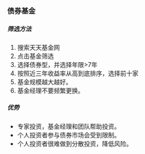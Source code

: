 ### 债券基金


##### 筛选方法
1. 搜索天天基金网
2. 点击基金筛选
3. 选择债券型，并选择年限>7年
4. 按照近三年收益率从高到底排序，选择前十家
5. 基金规模越大越好。
6. 基金经理不要频繁更换。

##### 优势
- 专家投资，基金经理和团队帮助投资。
- 个人投资者参与债券市场会受到限制。
- 个人投资者很难做到分散投资，降低风险。























